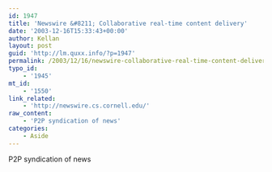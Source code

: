 ```yaml
---
id: 1947
title: 'Newswire &#8211; Collaborative real-time content delivery'
date: '2003-12-16T15:33:43+00:00'
author: Kellan
layout: post
guid: 'http://lm.quxx.info/?p=1947'
permalink: /2003/12/16/newswire-collaborative-real-time-content-delivery/
typo_id:
    - '1945'
mt_id:
    - '1550'
link_related:
    - 'http://newswire.cs.cornell.edu/'
raw_content:
    - 'P2P syndication of news'
categories:
    - Aside
---
```


P2P syndication of news